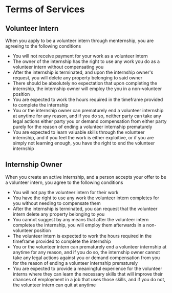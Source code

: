 # Terms of Services

## Volunteer Intern

When you apply to be a volunteer intern through menternship, you are agreeing to the following conditions
 * You will not receive payment for your work as a volunteer intern
 * The owner of the internship has the right to use any work you do as a volunteer intern without compensating you
 * After the internship is terminated, and upon the internship owner's request, you will delete any property belonging to said owner
 * There should be absolutely no expectation that upon completing the internship, the internship owner will employ the you in a non-volunteer position
 * You are expected to work the hours required in the timeframe provided to complete the internship
 * You or the internship owner can prematurely end a volunteer internship at anytime for any reason, and if you do so, neither party can take any legal actions either party you or demand compensation from either party purely for the reason of ending a volunteer internship prematurely
 * You are expected to learn valuable skills through the volunteer internship, and if you feel the work is either exploitive, or if you are simply not learning enough, you have the right to end the volunteer internship

## Internship Owner

When you create an active internship, and a person accepts your offer to be a volunteer intern, you agree to the following conditions
 * You will not pay the volunteer intern for their work
 * You have the right to use any work the volunteer intern completes for you without needing to compensate them
 * After the internship is terminated, you can request that the volunteer intern delete any property belonging to you
 * You cannot suggest by any means that after the volunteer intern completes the internship, you will employ them afterwards in a non-volunteer position
 * The volunteer intern is expected to work the hours required in the timeframe provided to complete the internship
 * You or the volunteer intern can prematurely end a volunteer internship at anytime for any reason, and if you do so, the internship owner cannot take any legal actions against you or demand compensation from you for the reason of ending a volunteer internship prematurely
 * You are expected to provide a meaningful experience for the volunteer interns where they can learn the necessary skills that will improve their chances of employment in a job that uses those skills, and if you do not, the volunteer intern can quit at anytime
